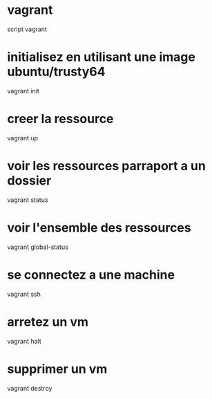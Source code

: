 # vagrant
script vagrant

# initialisez  en utilisant une image ubuntu/trusty64
 vagrant init

# creer la ressource 
vagrant up

# voir les ressources parraport a un dossier
vagrant status

# voir l'ensemble des ressources
vagrant global-status 

# se connectez a une machine 
 vagrant ssh

# arretez un vm
 vagrant halt

# supprimer un vm
 vagrant destroy
